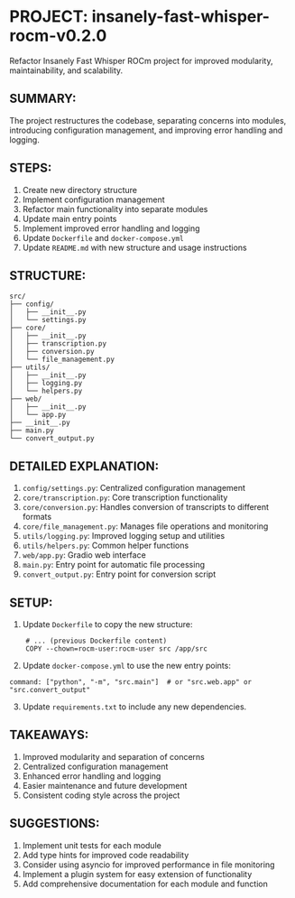 <!-- docs for project-v0.2.0 -->

# PROJECT: insanely-fast-whisper-rocm-v0.2.0

Refactor Insanely Fast Whisper ROCm project for improved modularity, maintainability, and scalability.

## SUMMARY: 

The project restructures the codebase, separating concerns into modules, introducing configuration management, and improving error handling and logging.

## STEPS:
1. Create new directory structure
2. Implement configuration management
3. Refactor main functionality into separate modules
4. Update main entry points
5. Implement improved error handling and logging
6. Update `Dockerfile` and `docker-compose.yml`
7. Update `README.md` with new structure and usage instructions

## STRUCTURE:
```
src/
├── config/
│   ├── __init__.py
│   └── settings.py
├── core/
│   ├── __init__.py
│   ├── transcription.py
│   ├── conversion.py
│   └── file_management.py
├── utils/
│   ├── __init__.py
│   ├── logging.py
│   └── helpers.py
├── web/
│   ├── __init__.py
│   └── app.py
├── __init__.py
├── main.py
└── convert_output.py
```

## DETAILED EXPLANATION:
1. `config/settings.py`: Centralized configuration management
2. `core/transcription.py`: Core transcription functionality
3. `core/conversion.py`: Handles conversion of transcripts to different formats
4. `core/file_management.py`: Manages file operations and monitoring
5. `utils/logging.py`: Improved logging setup and utilities
6. `utils/helpers.py`: Common helper functions
7. `web/app.py`: Gradio web interface
8. `main.py`: Entry point for automatic file processing
9. `convert_output.py`: Entry point for conversion script

## SETUP:
1. Update `Dockerfile` to copy the new structure:
```
    # ... (previous Dockerfile content)
    COPY --chown=rocm-user:rocm-user src /app/src
```
2. Update `docker-compose.yml` to use the new entry points:
```   
command: ["python", "-m", "src.main"]  # or "src.web.app" or "src.convert_output"
```
3. Update `requirements.txt` to include any new dependencies.

## TAKEAWAYS:
1. Improved modularity and separation of concerns
2. Centralized configuration management
3. Enhanced error handling and logging
4. Easier maintenance and future development
5. Consistent coding style across the project

## SUGGESTIONS:
1. Implement unit tests for each module
2. Add type hints for improved code readability
3. Consider using asyncio for improved performance in file monitoring
4. Implement a plugin system for easy extension of functionality
5. Add comprehensive documentation for each module and function
